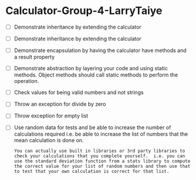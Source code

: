 # Calculator-Group-4-LarryTaiye

- [ ] Demonstrate inheritance by extending the calculator
- [ ] Demonstrate inheritance by extending the calculator
- [ ] Demonstrate encapsulation by having the calculator have methods and a result property
- [ ] Demonstrate abstraction by layering your code and using static methods.  Object methods should call static methods to perform the operation.
- [ ] Check values for being valid numbers and not strings
- [ ] Throw an exception for divide by zero 
- [ ] Throw exception for empty list
- [ ] Use random data for tests and be able to increase the number of calculations required i.e. be able to increase the list of numbers that the mean calculation is done on.  

      You can actually use built in libraries or 3rd party libraries to check your calculations that you complete yourself.  i.e. you can use the standard deviation function from a stats library to compute the correct value for your list of random numbers and then use that to test that your own calculation is correct for that list.
